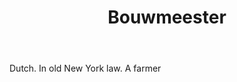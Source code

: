 ---
title: Bouwmeester
letter: B
permalink: "/definitions/bld-bouwmeester.html"
body: Dutch. In old New York law. A farmer
published_at: '2018-07-07'
source: Black's Law Dictionary 2nd Ed (1910)
layout: post
---